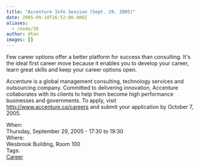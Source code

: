 ```yaml
---
title: "Accenture Info Session (Sept. 29, 2005)"
date: 2005-09-10T16:52:00.000Z
aliases:
  - /node/38
author: dtan
images: []
---
```


<div class="field field-name-body field-type-text-with-summary field-label-hidden"><div class="field-items"><div class="field-item even"><p>Few career options offer a better platform for success than consulting. It&apos;s the ideal first career move because it enables you to develop your career, learn great skills and keep your career options open.</p>
<p>Accenture is a global management consulting, technology services and outsourcing company. Committed to delivering innovation, Accenture collaborates with its clients to help them become high performance businesses and governments. To apply, visit <a href="http://www.accenture.ca/careers">http://www.accenture.ca/careers</a> and submit your application by October 7, 2005.</p>
</div></div></div><div class="field field-name-field-dates field-type-datetime field-label-above"><div class="field-label">When:&#xA0;</div><div class="field-items"><div class="field-item even"><span class="date-display-single">Thursday, September 29, 2005 - <span class="date-display-range"><span class="date-display-start">17:30</span> to <span class="date-display-end">19:30</span></span></span></div></div></div><div class="field field-name-field-location field-type-text field-label-above"><div class="field-label">Where:&#xA0;</div><div class="field-items"><div class="field-item even">Wesbrook Building, Room 100</div></div></div>    <footer>
    <div class="field field-name-field-tags field-type-taxonomy-term-reference field-label-above"><div class="field-label">Tags:&#xA0;</div><div class="field-items"><div class="field-item even"><a href="/career">Career</a></div></div></div>      </footer>
